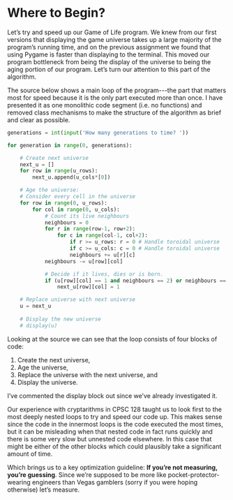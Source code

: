 # Where to Begin?

Let’s try and speed up our Game of Life program. We knew from our first
versions that displaying the game universe takes up a large majority of
the program’s running time, and on the previous assignment we found
that using Pygame is faster than displaying to the terminal. This moved
our program bottleneck from being the display of the universe to being
the aging portion of our program. Let’s turn our attention to this part
of the algorithm.

The source below shows a main loop of the program---the part that
matters most for speed because it is the only part executed more than
once. I have presented it as one monolithic code segment (i.e. no
functions) and removed class mechanisms to make the structure of the
algorithm as brief and clear as possible.

``` python
generations = int(input('How many generations to time? '))

for generation in range(0, generations):

    # Create next universe
    next_u = []
    for row in range(u_rows):
        next_u.append(u_cols*[0])

    # Age the universe:
    # Consider every cell in the universe
    for row in range(0, u_rows):
        for col in range(0, u_cols):    
            # Count its live neighbours
            neighbours = 0
            for r in range(row-1, row+2):
                for c in range(col-1, col+2):
                    if r >= u_rows: r = 0 # Handle toroidal universe
                    if c >= u_cols: c = 0 # Handle toroidal universe
                    neighbours += u[r][c]
            neighbours -= u[row][col]

            # Decide if it lives, dies or is born.
            if (u[row][col] == 1 and neighbours == 2) or neighbours == 3:
                next_u[row][col] = 1

    # Replace universe with next universe
    u = next_u
    
    # Display the new universe
    # display(u)
```

Looking at the source we can see that the loop consists of four blocks
of code:

1.  Create the next universe,
2.  Age the universe,
3.  Replace the universe with the next universe, and
4.  Display the universe.

I’ve commented the display block out since we’ve already investigated
it.

Our experience with cryptarithms in CPSC 128 taught us to look first to
the most deeply nested loops to try and speed our code up. This makes
sense since the code in the innermost loops is the code executed the
most times, but it can be misleading when that nested code in fact runs
quickly and there is some very slow but unnested code elsewhere. In this
case that might be either of the other blocks which could plausibly take
a significant amount of time.

Which brings us to a key optimization guideline: **If you’re not
measuring, you’re guessing**. Since we’re supposed to be more like
pocket-protector-wearing engineers than Vegas gamblers (sorry if you
were hoping otherwise) let’s measure.
